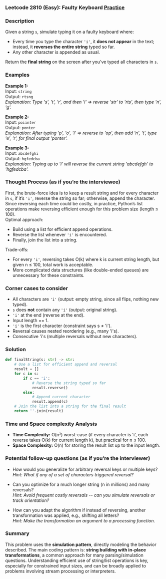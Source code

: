 ### Leetcode 2810 (Easy): Faulty Keyboard [Practice](https://leetcode.com/problems/faulty-keyboard)

### Description  
Given a string `s`, simulate typing it on a faulty keyboard where:
- Every time you type the character `'i'`, it **does not appear** in the text; instead, it **reverses the entire string** typed so far.
- Any other character is appended as usual.

Return the **final string** on the screen after you’ve typed all characters in `s`.

### Examples  

**Example 1:**  
Input: `string`  
Output: `rtsng`  
*Explanation: Type 's', 't', 'r', and then 'i' ⇒ reverse 'str' to 'rts', then type 'n', 'g'.*

**Example 2:**  
Input: `poiinter`  
Output: `ponter`  
*Explanation: After typing 'p', 'o', 'i' ⇒ reverse to 'op', then add 'n', 't', type 'e', 'r', for final output 'ponter'.*

**Example 3:**  
Input: `abcdefghi`  
Output: `hgfedcba`  
*Explanation: Typing up to 'i' will reverse the current string 'abcdefgh' to 'hgfedcba'.*

### Thought Process (as if you’re the interviewee)  
First, the brute-force idea is to keep a result string and for every character in `s`, if it’s `'i'`, reverse the string so far; otherwise, append the character. Since reversing each time could be costly, in practice, Python’s list operations make reversing efficient enough for this problem size (length ≤ 100).  
Optimal approach:
- Build using a list for efficient append operations.
- Reverse the list whenever `'i'` is encountered.
- Finally, join the list into a string.

Trade-offs:
- For every `'i'`, reversing takes O(k) where k is current string length, but given n ≤ 100, total work is acceptable.
- More complicated data structures (like double-ended queues) are unnecessary for these constraints.

### Corner cases to consider  
- All characters are `'i'` (output: empty string, since all flips, nothing new typed).
- `s` does **not** contain any `'i'` (output: original string).
- `'i'` at the end (reverse at the end).
- Input length == 1.
- `'i'` is the first character (constraint says s ≠ 'i').
- Reversal causes nested reordering (e.g., many 'i's).
- Consecutive 'i's (multiple reversals without new characters).

### Solution

```python
def finalString(s: str) -> str:
    # Use a list for efficient append and reversal
    result = []
    for c in s:
        if c == 'i':
            # Reverse the string typed so far
            result.reverse()
        else:
            # Append current character
            result.append(c)
    # Join the list into a string for the final result
    return ''.join(result)
```

### Time and Space complexity Analysis  

- **Time Complexity:** O(n²) worst-case (if every character is 'i', each reverse takes O(k) for current length k), but practical for n ≤ 100.
- **Space Complexity:** O(n) for storing the result list up to the input length.

### Potential follow-up questions (as if you’re the interviewer)  

- How would you generalize for arbitrary reversal keys or multiple keys?  
  *Hint: What if any of a set of characters triggered reversal?*

- Can you optimize for a much longer string (n in millions) and many reversals?  
  *Hint: Avoid frequent costly reversals -- can you simulate reversals or track orientation?*

- How can you adapt the algorithm if instead of reversing, another transformation was applied, e.g., shifting all letters?  
  *Hint: Make the transformation an argument to a processing function.*

### Summary
This problem uses the **simulation pattern**, directly modeling the behavior described. The main coding pattern is: **string building with in-place transformations**, a common approach for many parsing/simulation questions. Understanding efficient use of string/list operations is key, especially for constrained input sizes, and can be broadly applied to problems involving stream processing or interpreters.